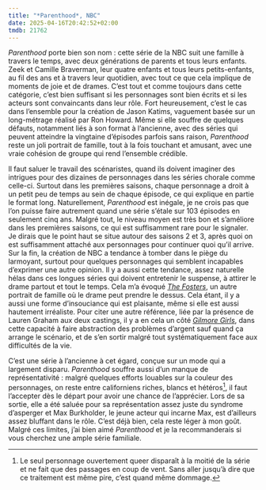 ```yaml
---
title: "*Parenthood*, NBC"
date: 2025-04-16T20:42:52+02:00
tmdb: 21762 
---
```


*Parenthood* porte bien son nom : cette série de la NBC suit une famille à travers le temps, avec deux générations de parents et tous leurs enfants. Zeek et Camille Braverman, leur quatre enfants et tous leurs petits-enfants, au fil des ans et à travers leur quotidien, avec tout ce que cela implique de moments de joie et de drames. C’est tout et comme toujours dans cette catégorie, c’est bien suffisant si les personnages sont bien écrits et si les acteurs sont convaincants dans leur rôle. Fort heureusement, c’est le cas dans l’ensemble pour la création de Jason Katims, vaguement basée sur un long-métrage réalisé par Ron Howard. Même si elle souffre de quelques défauts, notamment liés à son format à l’ancienne, avec des séries qui peuvent atteindre la vingtaine d’épisodes parfois sans raison, *Parenthood* reste un joli portrait de famille, tout à la fois touchant et amusant, avec une vraie cohésion de groupe qui rend l’ensemble crédible. 

Il faut saluer le travail des scénaristes, quand ils doivent imaginer des intrigues pour des dizaines de personnages dans les séries chorale comme celle-ci. Surtout dans les premières saisons, chaque personnage a droit à un petit peu de temps au sein de chaque épisode, ce qui explique en partie le format long. Naturellement, *Parenthood* est inégale, je ne crois pas que l’on puisse faire autrement quand une série s’étale sur 103 épisodes en seulement cinq ans. Malgré tout, le niveau moyen est très bon et s’améliore dans les premières saisons, ce qui est suffisamment rare pour le signaler. Je dirais que le point haut se situe autour des saisons 2 et 3, après quoi on est suffisamment attaché aux personnages pour continuer quoi qu’il arrive. Sur la fin, la création de NBC a tendance à tomber dans le piège du larmoyant, surtout pour quelques personnages qui semblent incapables d’exprimer une autre opinion. Il y a aussi cette tendance, assez naturelle hélas dans ces longues séries qui doivent entretenir le suspense, à attirer le drame partout et tout le temps. Cela m’a évoqué [*The Fosters*](/serie/fosters-abc-family/), un autre portrait de famille où le drame peut prendre le dessus. Cela étant, il y a aussi une forme d’insouciance qui est plaisante, même si elle est aussi hautement irréaliste. Pour citer une autre référence, liée par la présence de Lauren Graham aux deux castings, il y a en cela un côté [*Gilmore Girls*](https://voiretmanger.fr/gilmore-girls-sherman-palladino-wb/), dans cette capacité à faire abstraction des problèmes d’argent sauf quand ça arrange le scénario, et de s’en sortir malgré tout systématiquement face aux difficultés de la vie. 

C’est une série à l’ancienne à cet égard, conçue sur un mode qui a largement disparu. *Parenthood* souffre aussi d’un manque de représentativité : malgré quelques efforts louables sur la couleur des personnages, on reste entre californiens riches, blancs et hétéros[^1], il faut l’accepter dès le départ pour avoir une chance de l’apprécier. Lors de sa sortie, elle a été saluée pour sa représentation assez juste du syndrome d’asperger et Max Burkholder, le jeune acteur qui incarne Max, est d’ailleurs assez bluffant dans le rôle. C’est déjà bien, cela reste léger à mon goût. Malgré ces limites, j’ai bien aimé *Parenthood* et je la recommanderais si vous cherchez une ample série familiale. 

[^1]: Le seul personnage ouvertement queer disparaît à la moitié de la série et ne fait que des passages en coup de vent. Sans aller jusqu’à dire que ce traitement est même pire, c’est quand même dommage.
